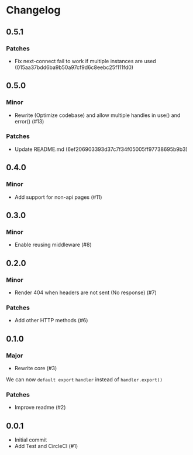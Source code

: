 # Changelog

## 0.5.1

### Patches

- Fix next-connect fail to work if multiple instances are used (015aa37bdd6ba9b50a97cf9d6c8eebc25f111fd0)

## 0.5.0

### Minor

- Rewrite (Optimize codebase) and allow multiple handles in use() and error() (#13)

### Patches

- Update README.md (6ef206903393d37c7f34f05005ff97738695b9b3)

## 0.4.0

### Minor

- Add support for non-api pages (#11)

## 0.3.0

### Minor

- Enable reusing middleware (#8)

## 0.2.0

### Minor

- Render 404 when headers are not sent (No response) (#7)

### Patches

- Add other HTTP methods (#6)

## 0.1.0

### Major

- Rewrite core (#3)

We can now `default export` `handler` instead of `handler.export()`

### Patches

- Improve readme (#2)

## 0.0.1

- Initial commit
- Add Test and CircleCI (#1)
